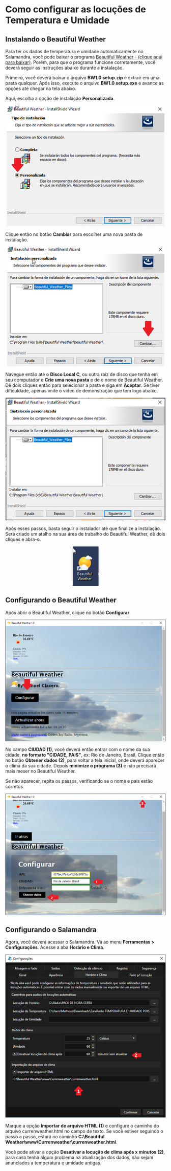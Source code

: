 # Como configurar as locuções de Temperatura e Umidade

## Instalando o Beautiful Weather

Para ter os dados de temperatura e umidade automaticamente no Salamandra, você pode baixar o programa [Beautiful Weather - (clique aqui para baixar)](https://drive.google.com/file/d/1cMO5RUQXLdQ7zY7p3YTB1rfrgi0h9v5l/view?usp=sharing). Porém, para que o programa funcione corretamente, você deverá seguir as instruções abaixo durante a instalação.

Primeiro, você deverá baixar o arquivo **BW1.0 setup.zip** e extrair em uma pasta qualquer. Após isso, execute o arquivo **BW1.0 setup.exe** e avance as opções até chegar na tela abaixo.

Aqui, escolha a opção de instalação **Personalizada**.

<p align="center">
	<img src="Images/Weather/InstallationMode.png" alt="Modo de Instalação do Beautiful Weather"/>
</p>

Clique então no botão **Cambiar** para escolher uma nova pasta de instalação.

<p align="center">
	<img src="Images/Weather/InstallationMode_Cambiar.png" alt="Trocar pasta do Beautiful Weather"/>
</p>

Navegue então até o **Disco Local C**, ou outra raíz de disco que tenha em seu computador e **Crie uma nova pasta** e de o nome de Beautiful Weather. Dê dois cliques então para selecionar a pasta e siga em **Aceptar**. Se tiver dificuldade, apenas imite o vídeo de demonstração que tem logo abaixo.

<p align="center">
	<img src="Images/Weather/SettingBeautifulWeatherInstallFolder.webp" alt="Criando pasta para o Beautiful Weather (vídeo)"/>
</p>

Após esses passos, basta seguir o instalador até que finalize a instalação. Será criado um atalho na sua área de trabalho do Beautiful Weather, dê dois cliques e abra-o.

<p align="center">
	<img src="Images/Weather/BeautifulShortcut.png" alt="Atalho do Beautiful Weather"/>
</p>

## Configurando o Beautiful Weather

Após abrir o Beautiful Weather, clique no botão **Configurar**.

<p align="center">
	<img src="Images/Weather/Beautiful_StartScreen.png" alt="Tela inicial do Beautiful Weather"/>
</p>

No campo **CIUDAD (1)**, você deverá então entrar com o nome da sua cidade, **no formato "CIDADE, PAIS"**, ex: Rio de Janeiro, Brasil. Clique então no botão **Obtener dados (2)**, para voltar a tela inicial, onde deverá aparecer o clima da sua cidade. Depois **minimize o programa (3)** e não precisará mais mexer no Beautiful Weather.

Se não aparecer, repita os passos, verificando se o nome e pais estão corretos.

<p align="center">
	<img src="Images/Weather/Beautiful_CityScreen.png" alt="Tela inicial do Beautiful Weather"/>
</p>

## Configurando o Salamandra

Agora, você deverá acessar o Salamandra. Vá ao menu **Ferramentas > Configurações**. Acesse a aba **Horário e Clima**.

<p align="center">
	<img src="Images/Weather/Salamandra_WeatherSettings.png" alt="Configuração da Temperatura no Salamandra"/>
</p>

Marque a opção **Importar de arquivo HTML (1)** e configure o caminho do arquivo currenweather.html no campo de texto. Se você estiver seguindo o passo a passo, estará no caminho **C:\Beautiful Weather\www\Currenweather\currenweather.html**.

Você pode ativar a opção **Desativar a locução de clima após x minutos (2)**, para caso tenha algum problema na atualização dos dados, não sejam anunciados a temperatura e umidade antigas.